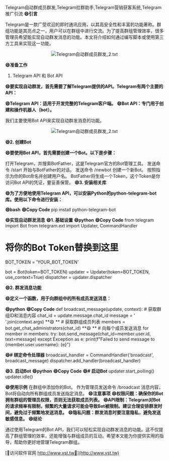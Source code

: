 Telegram自动群成员群发,Telegram拉群助手,Telegram营销获客系统,Telegram推广引流
**😄引言**

Telegram是一款广受欢迎的即时通讯应用，以其高安全性和丰富的功能著称。群组功能是其亮点之一，用户可以在群组中进行交流。为了提高群组管理效率，很多管理员希望能实现自动群发消息的功能。本文将介绍如何通过编写脚本或使用第三方工具来实现这一功能。

 <center><img src="https://vst.tw/MP4/tuiguang/png/7.png" alt="Telegram自动群成员群发_2.txt"></center>

**😄准备工作**
1. Telegram API 和 Bot API

**😄要实现自动群发，首先需要了解Telegram提供的API。Telegram有两个主要的API：**

**😄Telegram API：适用于开发完整的Telegram客户端。**
**😄Bot API：专门用于创建和操作机器人（bot）。**

我们主要使用Bot API来实现自动群发消息的功能。

 <center><img src="https://vst.tw/MP4/tuiguang/png/2.png" alt="Telegram自动群成员群发_2.txt"></center>

**😄2. 创建Bot**

**😄要使用Bot API，首先需要创建一个Bot。以下是步骤：**

打开Telegram，并搜索BotFather，这是Telegram官方的Bot管理工具。
发送命令 /start 开始与BotFather的对话。
发送命令 /newbot 创建一个新Bot。
按照指示为你的Bot命名并创建用户名。
BotFather将生成一个Token，这个Token是你访问Bot API的凭证，要妥善保管。
**😄3. 安装相关库**

**😄为了方便地使用Telegram API，可以安装Python的python-telegram-bot库。使用以下命令进行安装：**

**😄bash**
**😄Copy Code**
pip install python-telegram-bot

**😄实现自动群发消息**
**😄1. 基础设置**
**😄python**
**😄Copy Code**
from telegram import Bot
from telegram.ext import Updater, CommandHandler

# 将你的Bot Token替换到这里
BOT_TOKEN = 'YOUR_BOT_TOKEN'

bot = Bot(token=BOT_TOKEN)
updater = Updater(token=BOT_TOKEN, use_context=True)
dispatcher = updater.dispatcher

**😄2. 群发消息功能**

**😄定义一个函数，用于向群组中的所有成员发送消息：**

**😄python**
**😄Copy Code**
def broadcast_message(update, context):
    # 获取群组ID和消息内容
    chat_id = update.message.chat_id
    message = ' '.join(context.args)
**😄    **
    # 获取群组成员列表
    members = bot.get_chat_administrators(chat_id)
**😄    **
    # 向每个成员发送消息
    for member in members:
        try:
            bot.send_message(chat_id=member.user.id, text=message)
        except Exception as e:
            print(f"Failed to send message to {member.user.username}: {e}")

**😄# 绑定命令处理器**
broadcast_handler = CommandHandler('broadcast', broadcast_message)
dispatcher.add_handler(broadcast_handler)

**😄3. 启动Bot**
**😄python**
**😄Copy Code**
**😄# 启动Bot**
updater.start_polling()
updater.idle()

**😄使用示例**
在群组中添加你的Bot。
作为管理员发送命令 /broadcast 消息内容，Bot将自动向所有群组成员发送指定消息。
**😄注意事项**
**😄权限问题：确保你的Bot拥有群组的管理员权限，否则无法获取成员列表。**
**😄API限制：Telegram对Bot的请求频率有限制，频繁的大量请求可能会导致Bot被限制。建议合理安排群发时间，避免过于频繁地发送消息。**
**😄隐私问题：群发消息时要注意隐私，避免发送敏感信息。**
**😄结论**

通过使用Telegram的Bot API，我们可以轻松实现自动群发消息的功能。这不仅提高了群组管理的效率，还能增强与群组成员的互动。希望本文能为你提供实用的指导，帮助你更好地管理Telegram群组。


[👻访问软件官网 http://www.vst.tw👻](http://www.vst.tw)
